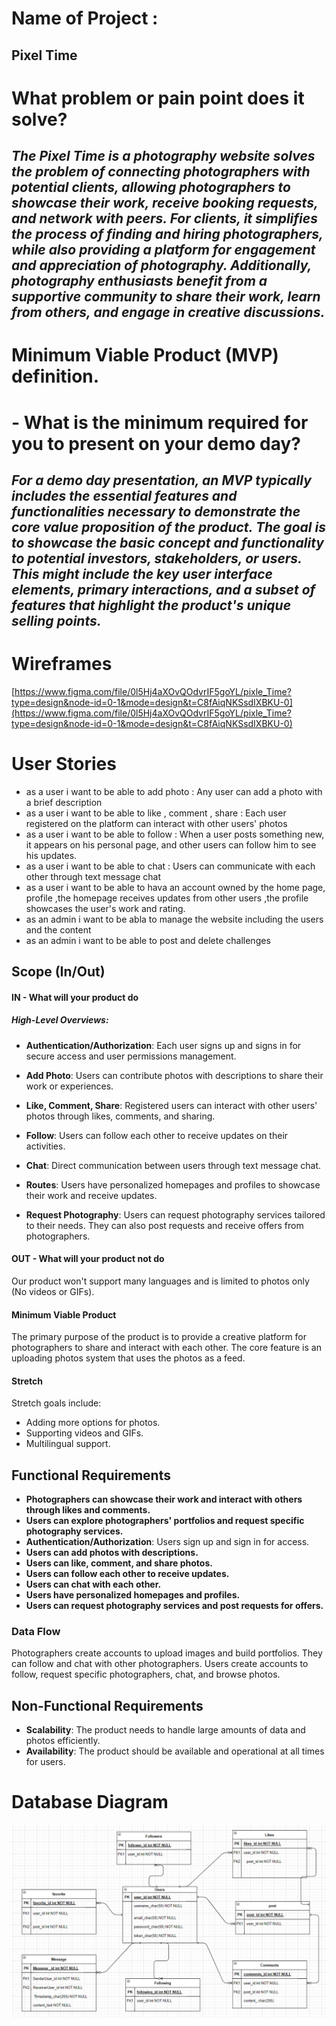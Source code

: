# Name of Project : 
## Pixel Time

# What problem or pain point does it solve?
## *The Pixel Time is a photography website solves the problem of connecting photographers with potential clients, allowing photographers to showcase their work, receive booking requests, and network with peers. For clients, it simplifies the process of finding and hiring photographers, while also providing a platform for engagement and appreciation of photography. Additionally, photography enthusiasts benefit from a supportive community to share their work, learn from others, and engage in creative discussions.*

# Minimum Viable Product (MVP) definition.
# - What is the minimum required for you to present on your demo day?
## *For a demo day presentation, an MVP typically includes the essential features and functionalities necessary to demonstrate the core value proposition of the product. The goal is to showcase the basic concept and functionality to potential investors, stakeholders, or users. This might include the key user interface elements, primary interactions, and a subset of features that highlight the product's unique selling points.*


# Wireframes

[https://www.figma.com/file/0l5Hj4aXOvQOdvrIF5goYL/pixle_Time?type=design&node-id=0-1&mode=design&t=C8fAiqNKSsdIXBKU-0](https://www.figma.com/file/0l5Hj4aXOvQOdvrIF5goYL/pixle_Time?type=design&node-id=0-1&mode=design&t=C8fAiqNKSsdIXBKU-0)

# User Stories

* as a user i want to be able to add photo : Any user can add a photo with a brief description
* as a user i want to be able to like , comment , share : Each user registered on the platform can interact with other users' photos
* as a user i want to be able to follow : When a user posts something new, it appears on his personal page, and other users can follow him to see his updates.
* as a user i want to be able to chat : Users can communicate with each other through text message chat
* as a user i want to be able to hava an account owned by the home page, profile ,the homepage receives updates from other users ,the profile showcases the user's work and rating.
* as an admin i want to be abla to manage the website including the users and the content
* as an admin i want to be able to post and delete challenges

## Scope (In/Out)

#### IN - What will your product do

##### High-Level Overviews:

- **Authentication/Authorization**: Each user signs up and signs in for secure access and user permissions management.

- **Add Photo**: Users can contribute photos with descriptions to share their work or experiences.

- **Like, Comment, Share**: Registered users can interact with other users' photos through likes, comments, and sharing.

- **Follow**: Users can follow each other to receive updates on their activities.

- **Chat**: Direct communication between users through text message chat.

- **Routes**: Users have personalized homepages and profiles to showcase their work and receive updates.

- **Request Photography**: Users can request photography services tailored to their needs. They can also post requests and receive offers from photographers.

#### OUT - What will your product not do

Our product won't support many languages and is limited to photos only (No videos or GIFs).

#### Minimum Viable Product

The primary purpose of the product is to provide a creative platform for photographers to share and interact with each other. The core feature is an uploading photos system that uses the photos as a feed.

#### Stretch

Stretch goals include:

- Adding more options for photos.
- Supporting videos and GIFs.
- Multilingual support.

## Functional Requirements

- **Photographers can showcase their work and interact with others through likes and comments.**
- **Users can explore photographers' portfolios and request specific photography services.**
- **Authentication/Authorization**: Users sign up and sign in for access.
- **Users can add photos with descriptions.**
- **Users can like, comment, and share photos.**
- **Users can follow each other to receive updates.**
- **Users can chat with each other.**
- **Users have personalized homepages and profiles.**
- **Users can request photography services and post requests for offers.**

### Data Flow

Photographers create accounts to upload images and build portfolios. They can follow and chat with other photographers. Users create accounts to follow, request specific photographers, chat, and browse photos.

## Non-Functional Requirements

- **Scalability**: The product needs to handle large amounts of data and photos efficiently.
- **Availability**: The product should be available and operational at all times for users.

# Database Diagram

![Database Diagram](https://raw.githubusercontent.com/PhotographyPlatform/back-end/main/assests/database.png)